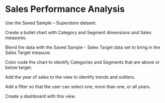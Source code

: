# Sales Performance Analysis

Use the Saved Sample – Superstore dataset. 

Create a bullet chart with Category and Segment dimensions and Sales measures. 

Blend the data with the Saved Sample - Sales Target data set to bring in the Sales Target measure. 

Color code the chart to identify Categories and Segments that are above or below target. 

Add the year of sales to the view to identify trends and outliers. 

Add a filter so that the user can select one, more than one, or all years. 

Create a dashboard with this view.
